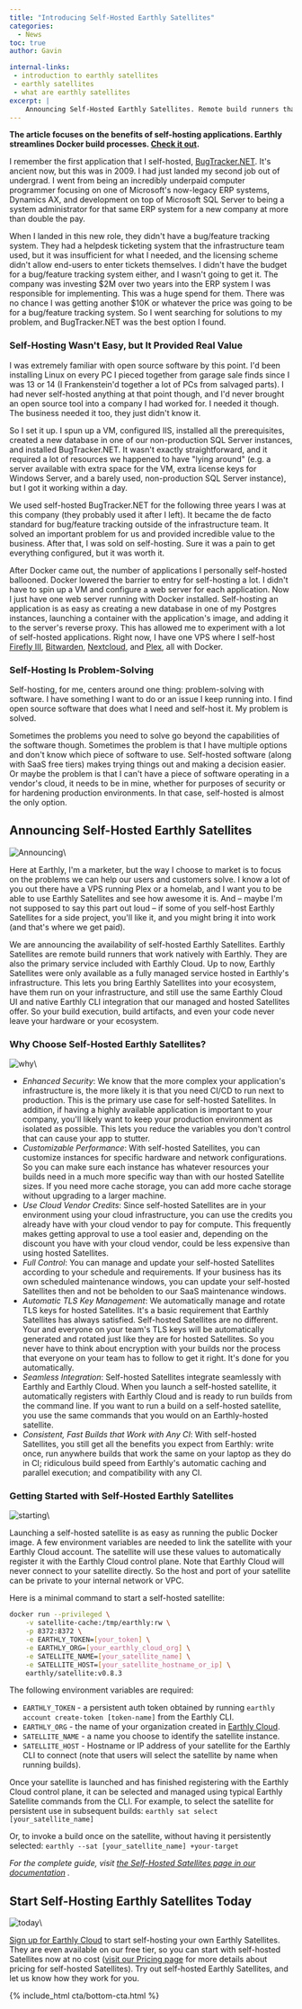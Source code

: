 ```yaml
---
title: "Introducing Self-Hosted Earthly Satellites"
categories:
  - News
toc: true
author: Gavin

internal-links:
 - introduction to earthly satellites
 - earthly satellites
 - what are earthly satellites
excerpt: |
    Announcing Self-Hosted Earthly Satellites. Remote build runners that bring the power of Earthly's consistent, fast builds to your own infrastructure.
---
```

**The article focuses on the benefits of self-hosting applications. Earthly streamlines Docker build processes. [Check it out](https://cloud.earthly.dev/login).**

I remember the first application that I self-hosted, [BugTracker.NET](https://ifdefined.com/bugtrackernet.html). It's ancient now, but this was in 2009. I had just landed my second job out of undergrad. I went from being an incredibly underpaid computer programmer focusing on one of Microsoft's now-legacy ERP systems, Dynamics AX, and development on top of Microsoft SQL Server to being a system administrator for that same ERP system for a new company at more than double the pay.

When I landed in this new role, they didn't have a bug/feature tracking system. They had a helpdesk ticketing system that the infrastructure team used, but it was insufficient for what I needed, and the licensing scheme didn't allow end-users to enter tickets themselves. I didn't have the budget for a bug/feature tracking system either, and I wasn't going to get it. The company was investing $2M over two years into the ERP system I was responsible for implementing. This was a huge spend for them. There was no chance I was getting another $10K or whatever the price was going to be for a bug/feature tracking system. So I went searching for solutions to my problem, and BugTracker.NET was the best option I found.

### Self-Hosting Wasn't Easy, but It Provided Real Value

I was extremely familiar with open source software by this point. I'd been installing Linux on every PC I pieced together from garage sale finds since I was 13 or 14 (I Frankenstein'd together a lot of PCs from salvaged parts). I had never self-hosted anything at that point though, and I'd never brought an open source tool into a company I had worked for. I needed it though. The business needed it too, they just didn't know it.

So I set it up. I spun up a VM, configured IIS, installed all the prerequisites, created a new database in one of our non-production SQL Server instances, and installed BugTracker.NET. It wasn't exactly straightforward, and it required a lot of resources we happened to have "lying around" (e.g. a server available with extra space for the VM, extra license keys for Windows Server, and a barely used, non-production SQL Server instance), but I got it working within a day.

We used self-hosted BugTracker.NET for the following three years I was at this company (they probably used it after I left). It became the de facto standard for bug/feature tracking outside of the infrastructure team. It solved an important problem for us and provided incredible value to the business. After that, I was sold on self-hosting. Sure it was a pain to get everything configured, but it was worth it.

After Docker came out, the number of applications I personally self-hosted ballooned. Docker lowered the barrier to entry for self-hosting a lot. I didn't have to spin up a VM and configure a web server for each application. Now I just have one web server running with Docker installed. Self-hosting an application is as easy as creating a new database in one of my Postgres instances, launching a container with the application's image, and adding it to the server's reverse proxy. This has allowed me to experiment with a lot of self-hosted applications. Right now, I have one VPS where I self-host [Firefly III](https://www.firefly-iii.org/), [Bitwarden](https://bitwarden.com/), [Nextcloud](https://nextcloud.com/), and [Plex](https://www.plex.tv/), all with Docker.

### Self-Hosting Is Problem-Solving

Self-hosting, for me, centers around one thing: problem-solving with software. I have something I want to do or an issue I keep running into. I find open source software that does what I need and self-host it. My problem is solved.

Sometimes the problems you need to solve go beyond the capabilities of the software though. Sometimes the problem is that I have multiple options and don't know which piece of software to use. Self-hosted software (along with SaaS free tiers) makes trying things out and making a decision easier. Or maybe the problem is that I can't have a piece of software operating in a vendor's cloud, it needs to be in mine, whether for purposes of security or for hardening production environments. In that case, self-hosted is almost the only option.

## Announcing Self-Hosted Earthly Satellites

![Announcing]({{site.images}}{{page.slug}}/announce.png)\

Here at Earthly, I'm a marketer, but the way I choose to market is to focus on the problems we can help our users and customers solve. I know a lot of you out there have a VPS running Plex or a homelab, and I want you to be able to use Earthly Satellites and see how awesome it is. And – maybe I'm not supposed to say this part out loud – if some of you self-host Earthly Satellites for a side project, you'll like it, and you might bring it into work (and that's where we get paid).

We are announcing the availability of self-hosted Earthly Satellites. Earthly Satellites are remote build runners that work natively with Earthly. They are also the primary service included with Earthly Cloud. Up to now, Earthly Satellites were only available as a fully managed service hosted in Earthly's infrastructure. This lets you bring Earthly Satellites into your ecosystem, have them run on your infrastructure, and still use the same Earthly Cloud UI and native Earthly CLI integration that our managed and hosted Satellites offer. So your build execution, build artifacts, and even your code never leave your hardware or your ecosystem.

### Why Choose Self-Hosted Earthly Satellites?

![why]({{site.images}}{{page.slug}}/why.png)\

* _Enhanced Security_:  We know that the more complex your application's infrastructure is, the more likely it is that you need CI/CD to run next to production. This is the primary use case for self-hosted Satellites. In addition, if having a highly available application is important to your company, you'll likely want to keep your production environment as isolated as possible. This lets you reduce the variables you don't control that can cause your app to stutter.
* _Customizable Performance_:  With self-hosted Satellites, you can customize instances for specific hardware and network configurations. So you can make sure each instance has whatever resources your builds need in a much more specific way than with our hosted Satellite sizes. If you need more cache storage, you can add more cache storage without upgrading to a larger machine.
* _Use Cloud Vendor Credits_:  Since self-hosted Satellites are in your environment using your cloud infrastructure, you can use the credits you already have with your cloud vendor to pay for compute. This frequently makes getting approval to use a tool easier and, depending on the discount you have with your cloud vendor, could be less expensive than using hosted Satellites.
* _Full Control_:  You can manage and update your self-hosted Satellites according to your schedule and requirements. If your business has its own scheduled maintenance windows, you can update your self-hosted Satellites then and not be beholden to our SaaS maintenance windows.
* _Automatic TLS Key Management_:  We automatically manage and rotate TLS keys for hosted Satellites. It's a basic requirement that Earthly Satellites has always satisfied. Self-hosted Satellites are no different. Your and everyone on your team's TLS keys will be automatically generated and rotated just like they are for hosted Satellites. So you never have to think about encryption with your builds nor the process that everyone on your team has to follow to get it right. It's done for you automatically.
* _Seamless Integration_:  Self-hosted Satellites integrate seamlessly with Earthly and Earthly Cloud. When you launch a self-hosted satellite, it automatically registers with Earthly Cloud and is ready to run builds from the command line. If you want to run a build on a self-hosted satellite, you use the same commands that you would on an Earthly-hosted satellite.
* _Consistent, Fast Builds that Work with Any CI_:  With self-hosted Satellites, you still get all the benefits you expect from Earthly:  write once, run anywhere builds that work the same on your laptop as they do in CI; ridiculous build speed from Earthly's automatic caching and parallel execution; and compatibility with any CI.

### Getting Started with Self-Hosted Earthly Satellites

![starting]({{site.images}}{{page.slug}}/started.png)\

Launching a self-hosted satellite is as easy as running the public Docker image. A few environment variables are needed to link the satellite with your Earthly Cloud account. The satellite will use these values to automatically register it with the Earthly Cloud control plane. Note that Earthly Cloud will never connect to your satellite directly. So the host and port of your satellite can be private to your internal network or VPC.

Here is a minimal command to start a self-hosted satellite:

~~~{.bash caption=">_"}
docker run --privileged \
    -v satellite-cache:/tmp/earthly:rw \
    -p 8372:8372 \
    -e EARTHLY_TOKEN=[your_token] \
    -e EARTHLY_ORG=[your_earthly_cloud_org] \
    -e SATELLITE_NAME=[your_satellite_name] \
    -e SATELLITE_HOST=[your_satellite_hostname_or_ip] \
    earthly/satellite:v0.8.3
~~~

The following environment variables are required:

* `EARTHLY_TOKEN` - a persistent auth token obtained by running `earthly account create-token [token-name]` from the Earthly CLI.
* `EARTHLY_ORG` - the name of your organization created in [Earthly Cloud](https://cloud.earthly.dev/).
* `SATELLITE_NAME` - a name you choose to identify the satellite instance.
* `SATELLITE_HOST` - Hostname or IP address of your satellite for the Earthly CLI to connect (note that users will select the satellite by name when running builds).

Once your satellite is launched and has finished registering with the Earthly Cloud control plane, it can be selected and managed using typical Earthly Satellite commands from the CLI. For example, to select the satellite for persistent use in subsequent builds:
`earthly sat select [your_satellite_name]`

Or, to invoke a build once on the satellite, without having it persistently selected:
`earthly --sat [your_satellite_name] +your-target`

_For the complete guide, visit [the Self-Hosted Satellites page in our documentation](https://docs.earthly.dev/earthly-cloud/satellites/self-hosted) ._

## Start Self-Hosting Earthly Satellites Today

![today]({{site.images}}{{page.slug}}/today.png)\

[Sign up for Earthly Cloud](https://cloud.earthly.dev/login) to start self-hosting your own Earthly Satellites. They are even available on our free tier, so you can start with self-hosted Satellites now at no cost ([visit our Pricing page](https://earthly.dev/pricing#compute-pricing) for more details about pricing for self-hosted Satellites). Try out self-hosted Earthly Satellites, and let us know how they work for you.

{% include_html cta/bottom-cta.html %}
